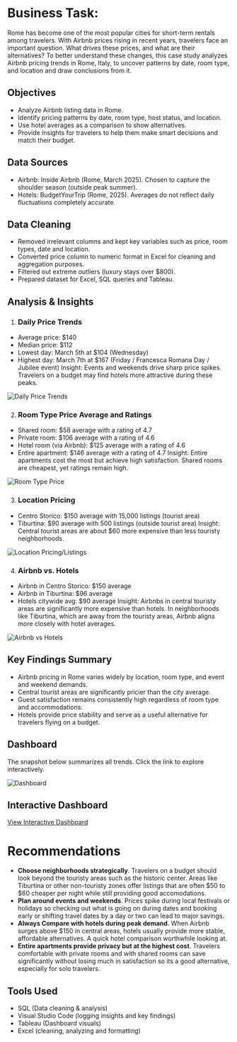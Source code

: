 # Business Task:

Rome has become one of the most popular cities for short-term rentals among travelers. With Airbnb prices rising in recent years, travelers face an important question. What drives these prices, and what are their alternatives?
To better understand these changes, this case study analyzes Airbnb pricing trends in Rome, Italy, to uncover patterns by date, room type, and location and draw conclusions from it.

## Objectives
- Analyze Airbnb listing data in Rome.
- Identify pricing patterns by date, room type, host status, and location.
- Use hotel averages as a comparison to show alternatives.
- Provide insights for travelers to help them make smart decisions and match their budget.


## Data Sources
- Airbnb: Inside Airbnb (Rome, March 2025). Chosen to capture the shoulder season (outside peak summer).
- Hotels: BudgetYourTrip (Rome, 2025). Averages do not reflect daily fluctuations completely accurate.


## Data Cleaning
- Removed irrelevant columns and kept key variables such as price, room types, date and location.
- Converted price column to numeric format in Excel for cleaning and aggregation purposes.
- Filtered out extreme outliers (luxury stays over $800).
- Prepared dataset for Excel, SQL queries and Tableau.


## Analysis & Insights
1. ### Daily Price Trends
- Average price: $140
- Median price: $112
- Lowest day: March 5th at $104 (Wednesday)
- Highest day: March 7th at $167 (Friday / Francesca Romana Day / Jubilee event)
Insight: Events and weekends drive sharp price spikes. Travelers on a budget may find hotels more attractive during these peaks.

![Daily Price Trends](images/price_trends.png)


2. ### Room Type Price Average and Ratings
- Shared room:  $58 average with a rating of 4.7
- Private room: $106 average with a rating of 4.6
- Hotel room (via Airbnb): $125 average with a rating of 4.6
- Entire apartment: $146 average with a rating of 4.7
Insight: Entire apartments cost the most but achieve high satisfaction. Shared rooms are cheapest, yet ratings remain high.

![Room Type Price](images/room_type.png)

3. ### Location Pricing
- Centro Storico: $150 average with 15,000 listings (tourist area)
- Tiburtina: $90 average with 500 listings (outside tourist area)
Insight: Central tourist areas are about $60 more expensive than less touristy neighborhoods.

![Location Pricing/Listings](images/location_listings.png)


4. ### Airbnb vs. Hotels
- Airbnb in Centro Storico: $150 average
- Airbnb in Tiburtina: $96 average
- Hotels citywide avg: $90 average
Insight: Airbnbs in central touristy areas are significantly more expensive than hotels. In neighborhoods like Tiburtina, which are away from the touristy areas, Airbnb aligns more closely with hotel averages.

![Airbnb vs Hotels](images/airbnb_vs_hotels.png)

## Key Findings Summary
- Airbnb pricing in Rome varies widely by location, room type, and event and weekend demands.
- Central tourist areas are significantly pricier than the city average.
- Guest satisfaction remains consistently high regardless of room type and accommodations.
- Hotels provide price stability and serve as a useful alternative for travelers flying on a budget.

## Dashboard
The snapshot below summarizes all trends. Click the link to explore interactively.


![Dashboard](images/dashboard.png)


## Interactive Dashboard
[View Interactive Dashboard](https://public.tableau.com/views/AirbnbPriceTrends/AirbnbCaseStudy?:language=en-US&:sid=&:redirect=auth&:display_count=n&:origin=viz_share_link)


# Recommendations
* **Choose neighborhoods strategically**. Travelers on a budget should look beyond the touristy areas such as the historic center. Areas like Tiburtina or other non-touristy zones offer listings that are often $50 to $60 cheaper per night while still providing good accomodations.
* **Plan around events and weekends**. Prices spike during local festivals or holidays so checking out what is going on during dates and booking early or shifting travel dates by a day or two can lead to major savings.
* **Always Compare with hotels during peak demand**. When Airbnb surges above $150 in central areas, hotels usually provide more stable, affordable alternatives. A quick hotel comparison worthwhile looking at.
* **Entire apartments provide privacy but at the highest cost**. Travelers comfortable with private rooms and with shared rooms can save significantly without losing much in satisfaction so its a good alternative, especially for solo travelers.

## Tools Used
- SQL (Data cleaning & analysis)
- Visual Studio Code (logging insights and key findings)
- Tableau (Dashboard visuals)
- Excel (cleaning, analyzing and formatting)


